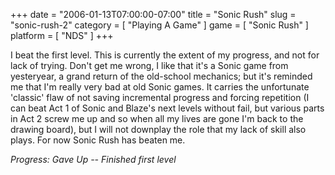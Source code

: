 +++
date = "2006-01-13T07:00:00-07:00"
title = "Sonic Rush"
slug = "sonic-rush-2"
category = [ "Playing A Game" ]
game = [ "Sonic Rush" ]
platform = [ "NDS" ]
+++

I beat the first level. This is currently the extent of my progress, and not for lack of trying. Don't get me wrong, I like that it's a Sonic game from yesteryear, a grand return of the old-school mechanics; but it's reminded me that I'm really very bad at old Sonic games. It carries the unfortunate 'classic' flaw of not saving incremental progress and forcing repetition (I can beat Act 1 of Sonic and Blaze's next levels without fail, but various parts in Act 2 screw me up and so when all my lives are gone I'm back to the drawing board), but I will not downplay the role that my lack of skill also plays. For now Sonic Rush has beaten me.

<i>Progress: Gave Up -- Finished first level</i>